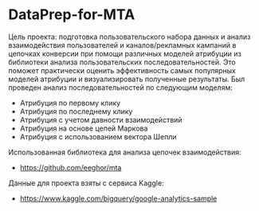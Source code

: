 # DataPrep-for-MTA

Цель проекта: подготовка пользовательского набора данных и анализ взаимодействия пользователей и каналов/рекламных кампаний в цепочках конверсии при помощи различных моделей атрибуции из библиотеки анализа пользовательских последовательностей. Это поможет практически оценить эффективность самых популярных моделей атрибуции и визуализировать полученные результаты.
Был проведен анализ последовательностей по следующим моделям:
- Атрибуция по первому клику
- Атрибуция по последнему клику
- Атрибуция с учетом давности взаимодействий
- Атрибуция на основе цепей Маркова
- Атрибуция с использованием вектора Шепли

Использованная библиотека для анализа цепочек взаимодействия:
- https://github.com/eeghor/mta

Данные для проекта взяты с сервиса Kaggle:
- https://www.kaggle.com/bigquery/google-analytics-sample
